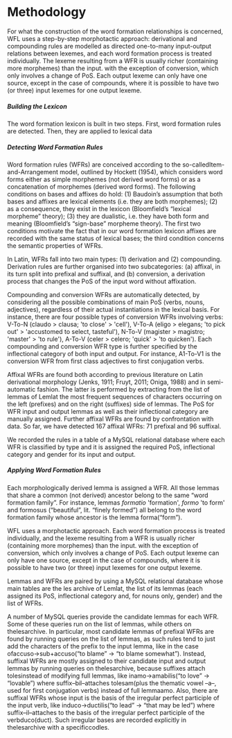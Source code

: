 # Methodology

For what the construction of the word formation relationships is concerned, WFL uses a step-by-step morphotactic approach: derivational and compounding rules are modelled as directed one-to-many input-output relations between lexemes, and each word formation process  is treated individually. The lexeme resulting from a WFR is usually richer \(containing more morphemes\) than the input. with the exception of conversion, which only involves a change of PoS. Each output lexeme can only have one source, except in the case of compounds, where it is possible to have two \(or three\) input lexemes for one output lexeme.

##### **Building the Lexicon**

The word formation lexicon is built in two steps. First, word formation rules are detected. Then, they are applied to lexical data

##### **Detecting Word Formation Rules**

Word formation rules \(WFRs\) are conceived according to the so-calledItem-and-Arrangement model, outlined by Hockett \(1954\), which considers word forms either as simple morphemes \(not derived word forms\) or as a concatenation of morphemes \(derived word forms\). The following conditions on bases and affixes do hold: \(1\) Baudoin’s assumption that both bases and affixes are lexical elements \(i.e. they are both morphemes\); \(2\) as a consequence, they exist in the lexicon \(Bloomfield’s “lexical morpheme” theory\); \(3\) they are dualistic, i.e. they have both form and meaning \(Bloomfield’s “sign-base” morpheme theory\). The first two conditions motivate the fact that in our word formation lexicon affixes are recorded with the same status of lexical bases; the third condition concerns the semantic properties of WFRs.

In Latin, WFRs fall into two main types: \(1\) derivation and \(2\) compounding. Derivation rules are further organised into two subcategories: \(a\) affixal, in its turn split into prefixal and suffixal, and \(b\) conversion, a derivation process that changes the PoS of the input word without affixation.

Compounding and conversion WFRs are automatically detected, by considering all the possible combinations of main PoS \(verbs, nouns, adjectives\), regardless of their actual instantiations in the lexical basis. For instance, there are four possible types of conversion WFRs involving verbs: V-To-N \(claudo &gt; clausa; 'to close' &gt; 'cell'\), V-To-A \(eligo &gt; elegans; 'to pick out' &gt; 'accustomed to select, tasteful'\), N-To-V \(magister &gt; magistro; 'master' &gt; 'to rule'\), A-To-V \(celer &gt; celero; 'quick' &gt; 'to quicken'\). Each compounding and conversion WFR type is further specified by the inflectional category of both input and output. For instance, A1-To-V1 is the conversion WFR from first class adjectives to first conjugation verbs.

Affixal WFRs are found both according to previous literature on Latin derivational morphology \(Jenks, 1911; Fruyt, 2011; Oniga, 1988\) and in semi-automatic fashion. The latter is performed by extracting from the list of lemmas of Lemlat the most frequent sequences of characters occurring on the left \(prefixes\) and on the right \(suffixes\) side of lemmas. The PoS for WFR input and output lemmas as well as their inflectional category are manually assigned. Further affixal WFRs are found by confrontation with data. So far, we have detected 167 affixal WFRs: 71 prefixal and 96 suffixal.

We recorded the rules in a table of a MySQL relational database where each WFR is classified by type and it is assigned the required PoS, inflectional category and gender for its input and output.

##### **Applying Word Formation Rules**

Each morphologically derived lemma is assigned a WFR. All those lemmas that share a common \(not derived\) ancestor belong to the same “word formation family”. For instance, lemmas _formatio_ 'formation', _formo_ 'to form' and formosus \(“beautiful”, lit. “finely formed”\) all belong to the word formation family whose ancestor is the lemma forma\(“form”\).

WFL uses a morphotactic approach. Each word formation process is treated individually, and the lexeme resulting from a WFR is usually richer \(containing more morphemes\) than the input. with the exception of conversion, which only involves a change of PoS. Each output lexeme can only have one source, except in the case of compounds, where it is possible to have two \(or three\) input lexemes for one output lexeme.

Lemmas and WFRs are paired by using a MySQL relational database whose main tables are the les archive of Lemlat, the list of its lemmas \(each assigned its PoS, inflectional category and, for nouns only, gender\) and the list of WFRs.

A number of MySQL queries provide the candidate lemmas for each WFR. Some of these queries run on the list of lemmas, while others on thelesarchive. In particular, most candidate lemmas of prefixal WFRs are found by running queries on the list of lemmas, as such rules tend to just add the characters of the prefix to the input lemma, like in the case ofaccuso→sub+accuso\(“to blame” → “to blame somewhat”\). Instead, suffixal WFRs are mostly assigned to their candidate input and output lemmas by running queries on thelesarchive, because suffixes attach tolesinstead of modifying full lemmas, like inamo→amabilis\(“to love” → “lovable”\) where suffix–bil–attaches tolesam\(plus the thematic vowel –a–, used for first conjugation verbs\) instead of full lemmaamo. Also, there are suffixal WFRs whose input is the basis of the irregular perfect participle of the input verb, like induco→ductilis\(“to lead” → “that may be led”\) where suffix–il–attaches to the basis of the irregular perfect participle of the verbduco\(duct\). Such irregular bases are recorded explicitly in thelesarchive with a specificcodles.

 

